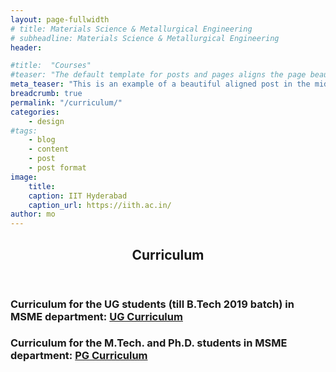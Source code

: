 ```yaml
---
layout: page-fullwidth
# title: Materials Science & Metallurgical Engineering
# subheadline: Materials Science & Metallurgical Engineering
header:

#title:  "Courses"
#teaser: "The default template for posts and pages aligns the page beautifully in the middle. <strong>But</strong> you can customize posts/pages easily via switches in the front matter to <em>get a sidebar</em> and/or to <em>turn off meta-information</em> at the end of the page like categories, tags and dates."
meta_teaser: "This is an example of a beautiful aligned post in the middle. There is no sidebar to distract the reader. The difference to the Page-Template is, that you find meta-information at the bottom of the post."
breadcrumb: true
permalink: "/curriculum/"
categories:
    - design
#tags:
    - blog
    - content
    - post
    - post format
image:
    title:
    caption: IIT Hyderabad
    caption_url: https://iith.ac.in/
author: mo
---
```


<!-- Main -->
<div id="main">
	<!-- Post -->
	<article class="shade-two">
	  <div class="container">
			<header>
				<h1>Curriculum</h1>
				<p></p>
			</header><h3 id="curriculum-for-the-ug-students-till-btech-2019-batch-in-msme-department-ug-curriculum">Curriculum for the UG students (till B.Tech 2019 batch) in MSME department: <a href="https://msme.iith.ac.in/assets/docs/courses/UG_Curriculum.pdf">UG Curriculum</a></h3>

<h3 id="curriculum-for-the-mtech-and-phd-students-in-msme-department-pg-curriculum">Curriculum for the M.Tech. and Ph.D. students in MSME department: <a href="https://msme.iith.ac.in/assets/docs/courses/PG_Curriculum.pdf">PG Curriculum</a></h3>
</div>
